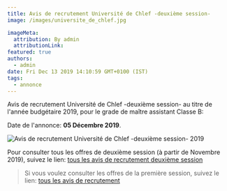 ```yaml
---
title: Avis de recrutement Université de Chlef -deuxième session-
image: /images/universite_de_chlef.jpg

imageMeta:
  attribution: By admin
  attributionLink:
featured: true
authors:
  - admin
date: Fri Dec 13 2019 14:10:59 GMT+0100 (IST)
tags:
  - annonce
---
```

Avis de recrutement Université de Chlef -deuxième session- au titre de l'année budgétaire 2019, pour le grade de maître assistant Classe B:

Date de l'annonce: **05 Décembre 2019**.

![Avis de recrutement Université de Chlef  -deuxième session- 2019](/images/avis-de-recr-universite-chlef-deuxieme-session.jpg)

Pour consulter tous les offres de deuxième session (à partir de Novembre 2019), suivez le lien: [tous les avis de recrutement deuxième session](/tous-les-avis-de-recrutement-mitre-assistant-classe-b-au-titre-de-l-annee-2019-deuxieme-session/)

>Si vous voulez consulter les offres de la première session, suivez le lien: [tous les avis de recrutement](/tous_les_avis_de_recrutement_annee_budgetaire_2019/)
